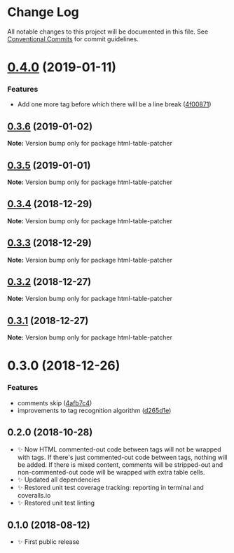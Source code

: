 # Change Log

All notable changes to this project will be documented in this file.
See [Conventional Commits](https://conventionalcommits.org) for commit guidelines.

# [0.4.0](https://bitbucket.org/codsen/codsen/src/master/packages/html-table-patcher/compare/html-table-patcher@0.3.6...html-table-patcher@0.4.0) (2019-01-11)


### Features

* Add one more tag before which there will be a line break ([4f00871](https://bitbucket.org/codsen/codsen/src/master/packages/html-table-patcher/commits/4f00871))





## [0.3.6](https://bitbucket.org/codsen/codsen/src/master/packages/html-table-patcher/compare/html-table-patcher@0.3.5...html-table-patcher@0.3.6) (2019-01-02)

**Note:** Version bump only for package html-table-patcher

## [0.3.5](https://bitbucket.org/codsen/codsen/src/master/packages/html-table-patcher/compare/html-table-patcher@0.3.4...html-table-patcher@0.3.5) (2019-01-01)

**Note:** Version bump only for package html-table-patcher

## [0.3.4](https://bitbucket.org/codsen/codsen/src/master/packages/html-table-patcher/compare/html-table-patcher@0.3.3...html-table-patcher@0.3.4) (2018-12-29)

**Note:** Version bump only for package html-table-patcher

## [0.3.3](https://bitbucket.org/codsen/codsen/src/master/packages/html-table-patcher/compare/html-table-patcher@0.3.2...html-table-patcher@0.3.3) (2018-12-29)

**Note:** Version bump only for package html-table-patcher

## [0.3.2](https://bitbucket.org/codsen/codsen/src/master/packages/html-table-patcher/compare/html-table-patcher@0.3.1...html-table-patcher@0.3.2) (2018-12-27)

**Note:** Version bump only for package html-table-patcher

## [0.3.1](https://bitbucket.org/codsen/codsen/src/master/packages/html-table-patcher/compare/html-table-patcher@0.3.0...html-table-patcher@0.3.1) (2018-12-27)

**Note:** Version bump only for package html-table-patcher

# 0.3.0 (2018-12-26)

### Features

- comments skip ([4afb7c4](https://bitbucket.org/codsen/codsen/src/master/packages/html-table-patcher/commits/4afb7c4))
- improvements to tag recognition algorithm ([d265d1e](https://bitbucket.org/codsen/codsen/src/master/packages/html-table-patcher/commits/d265d1e))

## 0.2.0 (2018-10-28)

- ✨ Now HTML commented-out code between tags will not be wrapped with tags. If there's just commented-out code between tags, nothing will be added. If there is mixed content, comments will be stripped-out and non-commented-out code will be wrapped with extra table cells.
- ✨ Updated all dependencies
- ✨ Restored unit test coverage tracking: reporting in terminal and coveralls.io
- ✨ Restored unit test linting

## 0.1.0 (2018-08-12)

- ✨ First public release
